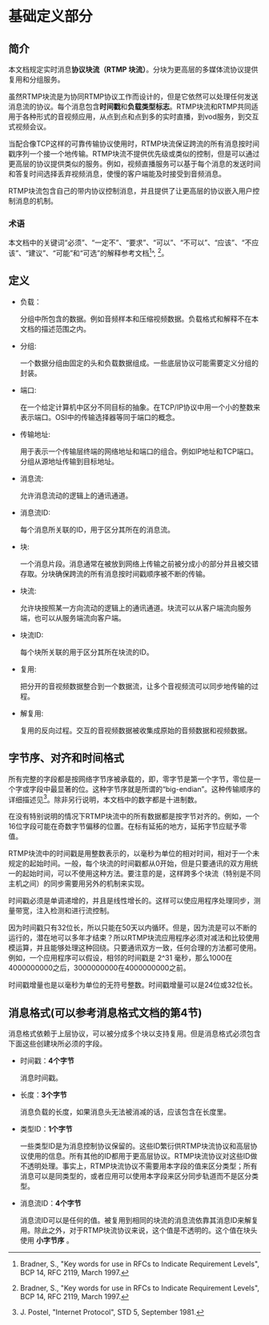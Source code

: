 # 基础定义部分

## 简介本文档规定实时消息**协议块流（RTMP 块流）**。分块为更高层的多媒体流协议提供复用和分组服务。虽然RTMP块流是为协同RTMP协议工作而设计的，但是它依然可以处理任何发送消息流的协议。每个消息包含**时间戳**和**负载类型标志**。RTMP块流和RTMP共同适用于各种形式的音视频应用，从点到点和点到多的实时直播，到vod服务，到交互式视频会议。
当配合像TCP这样的可靠传输协议使用时，RTMP块流保证跨流的所有消息按时间戳序列一个接一个地传输。RTMP块流不提供优先级或类似的控制，但是可以通过更高层的协议提供类似的服务。例如，视频直播服务可以基于每个消息的发送时间和答复时间选择丢弃视频消息，使慢的客户端能及时接受到音频消息。
RTMP块流包含自己的带内协议控制消息，并且提供了让更高层的协议嵌入用户控制消息的机制。

### 术语
本文档中的关键词“必须”、“一定不”、“要求”、“可以”、“不可以”、“应该”、“不应该”、“建议”、“可能”和“可选”的解释参考文档[^BCP14]^, [^RFC2119]。

## 定义
* 负载：    分组中所包含的数据。例如音频样本和压缩视频数据。负载格式和解释不在本文档的描述范围之内。* 分组:    
    一个数据分组由固定的头和负载数据组成。一些底层协议可能需要定义分组的封装。* 端口:
    在一个给定计算机中区分不同目标的抽象。在TCP/IP协议中用一个小的整数来表示端口。OSI中的传输选择器等同于端口的概念。
    * 传输地址:
    用于表示一个传输层终端的网络地址和端口的组合。例如IP地址和TCP端口。分组从源地址传输到目标地址。* 消息流:    允许消息流动的逻辑上的通讯通道。
    * 消息流ID:    每个消息所关联的ID，用于区分其所在的消息流。* 块:    一个消息片段。消息通常在被放到网络上传输之前被分成小的部分并且被交错存取。分块确保跨流的所有消息按时间戳顺序被不断的传输。
    * 块流:
    允许块按照某一方向流动的逻辑上的通讯通道。块流可以从客户端流向服务端，也可以从服务端流向客户端。
    * 块流ID:
     每个块所关联的用于区分其所在块流的ID。
     * 复用:
     把分开的音视频数据整合到一个数据流，让多个音视频流可以同步地传输的过程。
     * 解复用:
     复用的反向过程。交互的音视频数据被收集成原始的音频数据和视频数据。

## 字节序、对齐和时间格式
所有完整的字段都是按网络字节序被承载的，即，零字节是第一个字节，零位是一个字或字段中最显著的位。这种字节序就是所谓的“big-endian”。这种传输顺序的详细描述见[^STD5]。除非另行说明，本文档中的数字都是十进制数。
在没有特别说明的情况下RTMP块流中的所有数据都是按字节对齐的。例如，一个16位字段可能在奇数字节偏移的位置。在标有延拓的地方，延拓字节应赋予零值。
RTMP块流中的时间戳是用整数表示的，以毫秒为单位的相对时间，相对于一个未规定的起始时间。一般，每个块流的时间戳都从0开始，但是只要通讯的双方用统一的起始时间，可以不使用这种方法。要注意的是，这样跨多个块流（特别是不同主机之间）的同步需要用另外的机制来实现。
时间戳必须是单调递增的，并且是线性增长的。这样可以使应用程序处理同步，测量带宽，注入检测和进行流控制。
因为时间戳只有32位长，所以只能在50天以内循环。但是，因为流是可以不断的运行的，潜在地可以多年才结束？所以RTMP块流应用程序必须对减法和比较使用模运算，并且能够处理这种回绕。只要通讯双方一致，任何合理的方法都可使用。例如，一个应用程序可以假设，相邻的时间戳是 2^31 毫秒，那么1000在4000000000之后，3000000000在4000000000之前。
时间戳增量也是以毫秒为单位的无符号整数。时间戳增量可以是24位或32位长。## 消息格式(可以参考消息格式文档的第4节)消息格式依赖于上层协议，可以被分成多个块以支持复用。但是消息格式必须包含下面这些创建块所必须的字段。
* 时间戳：**4个字节**
    消息时间戳。
    * 长度：**3个字节**
    消息负载的长度，如果消息头无法被消减的话，应该包含在长度里。
    * 类型ID：**1个字节**    一些类型ID是为消息控制协议保留的。这些ID繁衍供RTMP块流协议和高层协议使用的信息。所有其他的ID都用于更高层协议。RTMP块流协议对这些ID做不透明处理。事实上，RTMP块流协议不需要用本字段的值来区分类型；所有消息可以是同类型的，或者应用可以使用本字段来区分同步轨道而不是区分类型。
    * 消息流ID：**4个字节**       
    消息流ID可以是任何的值。被复用到相同的块流的消息流依靠其消息ID来解复用。除此之外，对于RTMP块流协议来说，这个值是不透明的。这个值在块头使用 **小字节序** 。[^BCP14]: Bradner, S., "Key words for use in RFCs to Indicate Requirement Levels", BCP 14, RFC 2119, March 1997. 

[^RFC2119]: Bradner, S., "Key words for use in RFCs to Indicate Requirement Levels", BCP 14, RFC 2119, March 1997. 

[^STD5]: J. Postel, "Internet Protocol", STD 5, September 1981.
